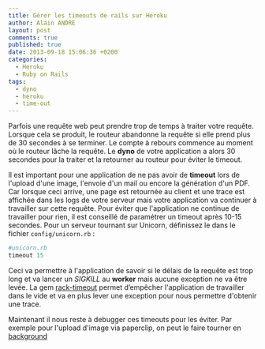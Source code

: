 ```yaml
---
title: Gérer les timeouts de rails sur Heroku
author: Alain ANDRE
layout: post
comments: true
published: true
date: 2013-09-18 15:06:36 +0200
categories:
  - Heroku
  - Ruby on Rails
tags:
  - dyno
  - heroku
  - time-out
---
```

Parfois une requête web peut prendre trop de temps à traiter votre requête. Lorsque cela se produit, le routeur abandonne la requête si elle prend plus de 30 secondes à se terminer. Le compte à rebours commence au moment où le routeur lâche la requête. Le **dyno** de votre application a alors 30 secondes pour la traiter et la retourner au routeur pour éviter le timeout.

Il est important pour une application de ne pas avoir de **timeout** lors de l'upload d'une image, l'envoie d'un mail ou encore la génération d'un PDF. Car lorsque ceci arrive, une page est retournée au client et une trace est affichée dans les logs de votre serveur mais votre application va continuer à travailler sur cette requête. Pour éviter que l'application ne continue de travailler pour rien, il est conseillé de paramétrer un timeout après 10-15 secondes. Pour un serveur tournant sur Unicorn, définissez le dans le fichier `config/unicorn.rb` :

```ruby 
#unicorn.rb
timeout 15
```

Ceci va permettre à l'application de savoir si le délais de la requête est trop long et va lancer un *SIGKILL* au **worker** mais aucune exception ne va être levée. La gem [rack-timeout][1] permet d’empêcher l'application de travailler dans le vide et va en plus lever une exception pour nous permettre d'obtenir une trace.

Maintenant il nous reste à debugger ces timeouts pour les éviter. Par exemple pour l'upload d'image via paperclip, on peut le faire tourner en [background][2]

 [1]: https://github.com/kch/rack-timeout
 [2]: http://www.alain-andre.fr/blog/2013/09/19/faire-tourner-paperclip-en-background/
